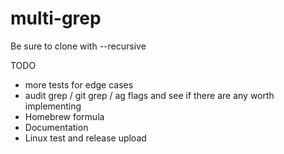 # multi-grep

Be sure to clone with --recursive

TODO

- more tests for edge cases
- audit grep / git grep / ag flags and see if there are any worth implementing
- Homebrew formula
- Documentation
- Linux test and release upload

